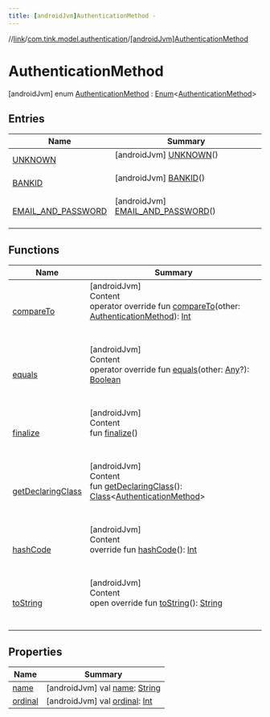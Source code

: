 ```yaml
---
title: [androidJvm]AuthenticationMethod -
---
```

//[link](../../index.md)/[com.tink.model.authentication](../index.md)/[[androidJvm]AuthenticationMethod](index.md)



# AuthenticationMethod  
 [androidJvm] enum [AuthenticationMethod](index.md) : [Enum](https://kotlinlang.org/api/latest/jvm/stdlib/kotlin/-enum/index.html)<[AuthenticationMethod](index.md)>    


## Entries  
  
|  Name|  Summary| 
|---|---|
| <a name="com.tink.model.authentication/AuthenticationMethod.UNKNOWN///PointingToDeclaration/"></a>[UNKNOWN](-u-n-k-n-o-w-n/index.md)| <a name="com.tink.model.authentication/AuthenticationMethod.UNKNOWN///PointingToDeclaration/"></a> [androidJvm] [UNKNOWN](-u-n-k-n-o-w-n/index.md)()  <br>   <br>
| <a name="com.tink.model.authentication/AuthenticationMethod.BANKID///PointingToDeclaration/"></a>[BANKID](-b-a-n-k-i-d/index.md)| <a name="com.tink.model.authentication/AuthenticationMethod.BANKID///PointingToDeclaration/"></a> [androidJvm] [BANKID](-b-a-n-k-i-d/index.md)()  <br>   <br>
| <a name="com.tink.model.authentication/AuthenticationMethod.EMAIL_AND_PASSWORD///PointingToDeclaration/"></a>[EMAIL_AND_PASSWORD](-e-m-a-i-l_-a-n-d_-p-a-s-s-w-o-r-d/index.md)| <a name="com.tink.model.authentication/AuthenticationMethod.EMAIL_AND_PASSWORD///PointingToDeclaration/"></a> [androidJvm] [EMAIL_AND_PASSWORD](-e-m-a-i-l_-a-n-d_-p-a-s-s-w-o-r-d/index.md)()  <br>   <br>


## Functions  
  
|  Name|  Summary| 
|---|---|
| <a name="kotlin/Enum/compareTo/#com.tink.model.authentication.AuthenticationMethod/PointingToDeclaration/"></a>[compareTo](-e-m-a-i-l_-a-n-d_-p-a-s-s-w-o-r-d/index.md#%5Bkotlin%2FEnum%2FcompareTo%2F%23com.tink.model.authentication.AuthenticationMethod%2FPointingToDeclaration%2F%5D%2FFunctions%2F-586840090)| <a name="kotlin/Enum/compareTo/#com.tink.model.authentication.AuthenticationMethod/PointingToDeclaration/"></a>[androidJvm]  <br>Content  <br>operator override fun [compareTo](-e-m-a-i-l_-a-n-d_-p-a-s-s-w-o-r-d/index.md#%5Bkotlin%2FEnum%2FcompareTo%2F%23com.tink.model.authentication.AuthenticationMethod%2FPointingToDeclaration%2F%5D%2FFunctions%2F-586840090)(other: [AuthenticationMethod](index.md)): [Int](https://kotlinlang.org/api/latest/jvm/stdlib/kotlin/-int/index.html)  <br><br><br>
| <a name="kotlin/Enum/equals/#kotlin.Any?/PointingToDeclaration/"></a>[equals](../../com.tink.model.transfer/[android-jvm]-signable-operation/-type/-u-n-k-n-o-w-n/index.md#%5Bkotlin%2FEnum%2Fequals%2F%23kotlin.Any%3F%2FPointingToDeclaration%2F%5D%2FFunctions%2F-586840090)| <a name="kotlin/Enum/equals/#kotlin.Any?/PointingToDeclaration/"></a>[androidJvm]  <br>Content  <br>operator override fun [equals](../../com.tink.model.transfer/[android-jvm]-signable-operation/-type/-u-n-k-n-o-w-n/index.md#%5Bkotlin%2FEnum%2Fequals%2F%23kotlin.Any%3F%2FPointingToDeclaration%2F%5D%2FFunctions%2F-586840090)(other: [Any](https://kotlinlang.org/api/latest/jvm/stdlib/kotlin/-any/index.html)?): [Boolean](https://kotlinlang.org/api/latest/jvm/stdlib/kotlin/-boolean/index.html)  <br><br><br>
| <a name="kotlin/Enum/finalize/#/PointingToDeclaration/"></a>[finalize](../../com.tink.model.transfer/[android-jvm]-signable-operation/-type/-u-n-k-n-o-w-n/index.md#%5Bkotlin%2FEnum%2Ffinalize%2F%23%2FPointingToDeclaration%2F%5D%2FFunctions%2F-586840090)| <a name="kotlin/Enum/finalize/#/PointingToDeclaration/"></a>[androidJvm]  <br>Content  <br>fun [finalize](../../com.tink.model.transfer/[android-jvm]-signable-operation/-type/-u-n-k-n-o-w-n/index.md#%5Bkotlin%2FEnum%2Ffinalize%2F%23%2FPointingToDeclaration%2F%5D%2FFunctions%2F-586840090)()  <br><br><br>
| <a name="kotlin/Enum/getDeclaringClass/#/PointingToDeclaration/"></a>[getDeclaringClass](../../com.tink.model.transfer/[android-jvm]-signable-operation/-type/-u-n-k-n-o-w-n/index.md#%5Bkotlin%2FEnum%2FgetDeclaringClass%2F%23%2FPointingToDeclaration%2F%5D%2FFunctions%2F-586840090)| <a name="kotlin/Enum/getDeclaringClass/#/PointingToDeclaration/"></a>[androidJvm]  <br>Content  <br>fun [getDeclaringClass](../../com.tink.model.transfer/[android-jvm]-signable-operation/-type/-u-n-k-n-o-w-n/index.md#%5Bkotlin%2FEnum%2FgetDeclaringClass%2F%23%2FPointingToDeclaration%2F%5D%2FFunctions%2F-586840090)(): [Class](https://developer.android.com/reference/kotlin/java/lang/Class.html)<[AuthenticationMethod](index.md)>  <br><br><br>
| <a name="kotlin/Enum/hashCode/#/PointingToDeclaration/"></a>[hashCode](../../com.tink.model.transfer/[android-jvm]-signable-operation/-type/-u-n-k-n-o-w-n/index.md#%5Bkotlin%2FEnum%2FhashCode%2F%23%2FPointingToDeclaration%2F%5D%2FFunctions%2F-586840090)| <a name="kotlin/Enum/hashCode/#/PointingToDeclaration/"></a>[androidJvm]  <br>Content  <br>override fun [hashCode](../../com.tink.model.transfer/[android-jvm]-signable-operation/-type/-u-n-k-n-o-w-n/index.md#%5Bkotlin%2FEnum%2FhashCode%2F%23%2FPointingToDeclaration%2F%5D%2FFunctions%2F-586840090)(): [Int](https://kotlinlang.org/api/latest/jvm/stdlib/kotlin/-int/index.html)  <br><br><br>
| <a name="kotlin/Enum/toString/#/PointingToDeclaration/"></a>[toString](../../com.tink.model.transfer/[android-jvm]-signable-operation/-type/-u-n-k-n-o-w-n/index.md#%5Bkotlin%2FEnum%2FtoString%2F%23%2FPointingToDeclaration%2F%5D%2FFunctions%2F-586840090)| <a name="kotlin/Enum/toString/#/PointingToDeclaration/"></a>[androidJvm]  <br>Content  <br>open override fun [toString](../../com.tink.model.transfer/[android-jvm]-signable-operation/-type/-u-n-k-n-o-w-n/index.md#%5Bkotlin%2FEnum%2FtoString%2F%23%2FPointingToDeclaration%2F%5D%2FFunctions%2F-586840090)(): [String](https://kotlinlang.org/api/latest/jvm/stdlib/kotlin/-string/index.html)  <br><br><br>


## Properties  
  
|  Name|  Summary| 
|---|---|
| <a name="com.tink.model.authentication/AuthenticationMethod/name/#/PointingToDeclaration/"></a>[name](index.md#%5Bcom.tink.model.authentication%2FAuthenticationMethod%2Fname%2F%23%2FPointingToDeclaration%2F%5D%2FProperties%2F-586840090)| <a name="com.tink.model.authentication/AuthenticationMethod/name/#/PointingToDeclaration/"></a> [androidJvm] val [name](index.md#%5Bcom.tink.model.authentication%2FAuthenticationMethod%2Fname%2F%23%2FPointingToDeclaration%2F%5D%2FProperties%2F-586840090): [String](https://kotlinlang.org/api/latest/jvm/stdlib/kotlin/-string/index.html)   <br>
| <a name="com.tink.model.authentication/AuthenticationMethod/ordinal/#/PointingToDeclaration/"></a>[ordinal](index.md#%5Bcom.tink.model.authentication%2FAuthenticationMethod%2Fordinal%2F%23%2FPointingToDeclaration%2F%5D%2FProperties%2F-586840090)| <a name="com.tink.model.authentication/AuthenticationMethod/ordinal/#/PointingToDeclaration/"></a> [androidJvm] val [ordinal](index.md#%5Bcom.tink.model.authentication%2FAuthenticationMethod%2Fordinal%2F%23%2FPointingToDeclaration%2F%5D%2FProperties%2F-586840090): [Int](https://kotlinlang.org/api/latest/jvm/stdlib/kotlin/-int/index.html)   <br>

